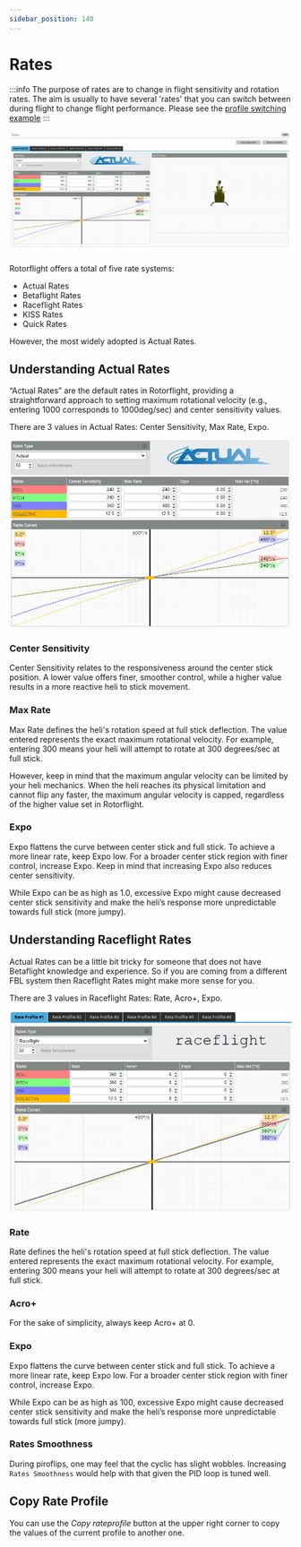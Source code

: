 ```yaml
---
sidebar_position: 140
---
```


# Rates
:::info
The purpose of rates are to change in flight sensitivity and rotation rates. The aim is usually to have several 'rates' that you can switch between during flight to change flight performance. Please see the [profile switching example](../Tutorial-Walkthroughs/Profile-switching-example.md)
:::

![Rates](./img/rates-main.png)

Rotorflight offers a total of five rate systems:

* Actual Rates
* Betaflight Rates
* Raceflight Rates
* KISS Rates
* Quick Rates

However, the most widely adopted is Actual Rates.

## Understanding Actual Rates

“Actual Rates” are the default rates in Rotorflight, providing a straightforward approach to setting maximum rotational velocity (e.g., entering 1000 corresponds to 1000deg/sec) and center sensitivity values.

There are 3 values in Actual Rates: Center Sensitivity, Max Rate, Expo.

![Rates](./img/rates-actual.png)

### Center Sensitivity

Center Sensitivity relates to the responsiveness around the center stick position. A lower value offers finer, smoother control, while a higher value results in a more reactive heli to stick movement.

### Max Rate

Max Rate defines the heli's rotation speed at full stick deflection. The value entered represents the exact maximum rotational velocity. For example, entering 300 means your heli will attempt to rotate at 300 degrees/sec at full stick.

However, keep in mind that the maximum angular velocity can be limited by your heli mechanics. When the heli reaches its physical limitation and cannot flip any faster, the maximum angular velocity is capped, regardless of the higher value set in Rotorflight.

### Expo

Expo flattens the curve between center stick and full stick. To achieve a more linear rate, keep Expo low. For a broader center stick region with finer control, increase Expo. Keep in mind that increasing Expo also reduces center sensitivity. 

While Expo can be as high as 1.0, excessive Expo might cause decreased center stick sensitivity and make the heli’s response more unpredictable towards full stick (more jumpy).

## Understanding Raceflight Rates

Actual Rates can be a little bit tricky for someone that does not have Betaflight knowledge and experience. So if you are coming from a different FBL system then Raceflight Rates might make more sense for you.

There are 3 values in Raceflight Rates: Rate, Acro+, Expo.

![Rates](./img/rates-raceflight.png)

### Rate

Rate defines the heli's rotation speed at full stick deflection. The value entered represents the exact maximum rotational velocity. For example, entering 300 means your heli will attempt to rotate at 300 degrees/sec at full stick.

### Acro+

For the sake of simplicity, always keep Acro+ at 0.

### Expo

Expo flattens the curve between center stick and full stick. To achieve a more linear rate, keep Expo low. For a broader center stick region with finer control, increase Expo.

While Expo can be as high as 100, excessive Expo might cause decreased center stick sensitivity and make the heli’s response more unpredictable towards full stick (more jumpy).

### Rates Smoothness

During piroflips, one may feel that the cyclic has slight wobbles. Increasing `Rates Smoothness` would help with that given the PID loop is tuned well.

## Copy Rate Profile

You can use the _Copy rateprofile_ button at the upper right corner to copy the values of the current profile to another one.



